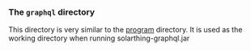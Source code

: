 ### The `graphql` directory
This directory is very similar to the [program](..) directory. It is used as the working directory when
running solarthing-graphql.jar
